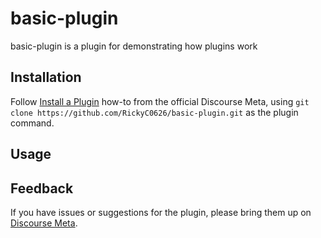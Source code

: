 # basic-plugin

basic-plugin is a plugin for demonstrating how plugins work

## Installation

Follow [Install a Plugin](https://meta.discourse.org/t/install-a-plugin/19157)
how-to from the official Discourse Meta, using `git clone https://github.com/RickyC0626/basic-plugin.git`
as the plugin command.

## Usage

## Feedback

If you have issues or suggestions for the plugin, please bring them up on
[Discourse Meta](https://meta.discourse.org).
